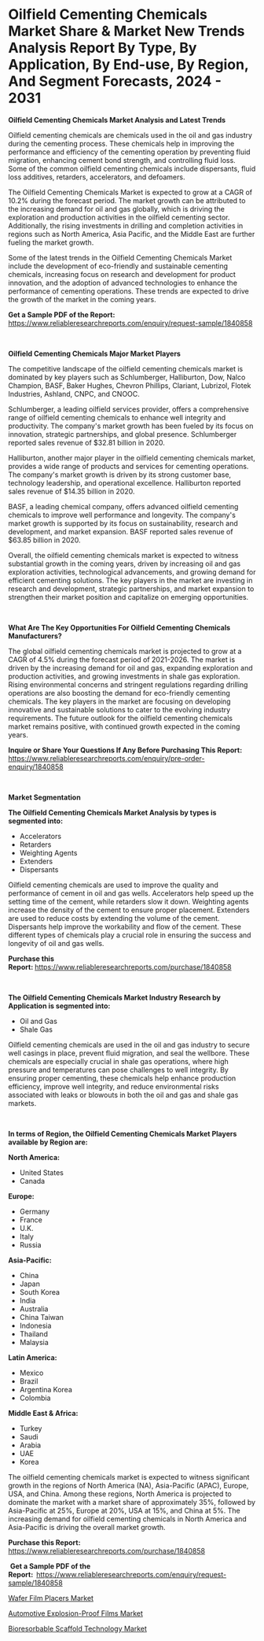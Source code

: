 <p><h1>Oilfield Cementing Chemicals Market Share & Market New Trends Analysis Report By Type, By Application, By End-use, By Region, And Segment Forecasts, 2024 - 2031</h1></p><p><strong>Oilfield Cementing Chemicals Market Analysis and Latest Trends</strong></p>
<p><p>Oilfield cementing chemicals are chemicals used in the oil and gas industry during the cementing process. These chemicals help in improving the performance and efficiency of the cementing operation by preventing fluid migration, enhancing cement bond strength, and controlling fluid loss. Some of the common oilfield cementing chemicals include dispersants, fluid loss additives, retarders, accelerators, and defoamers.</p><p>The Oilfield Cementing Chemicals Market is expected to grow at a CAGR of 10.2% during the forecast period. The market growth can be attributed to the increasing demand for oil and gas globally, which is driving the exploration and production activities in the oilfield cementing sector. Additionally, the rising investments in drilling and completion activities in regions such as North America, Asia Pacific, and the Middle East are further fueling the market growth.</p><p>Some of the latest trends in the Oilfield Cementing Chemicals Market include the development of eco-friendly and sustainable cementing chemicals, increasing focus on research and development for product innovation, and the adoption of advanced technologies to enhance the performance of cementing operations. These trends are expected to drive the growth of the market in the coming years.</p></p>
<p><strong>Get a Sample PDF of the Report:&nbsp;</strong> <a href="https://www.reliableresearchreports.com/enquiry/request-sample/1840858">https://www.reliableresearchreports.com/enquiry/request-sample/1840858</a></p>
<p>&nbsp;</p>
<p><strong>Oilfield Cementing Chemicals Major Market Players</strong></p>
<p><p>The competitive landscape of the oilfield cementing chemicals market is dominated by key players such as Schlumberger, Halliburton, Dow, Nalco Champion, BASF, Baker Hughes, Chevron Phillips, Clariant, Lubrizol, Flotek Industries, Ashland, CNPC, and CNOOC. </p><p>Schlumberger, a leading oilfield services provider, offers a comprehensive range of oilfield cementing chemicals to enhance well integrity and productivity. The company's market growth has been fueled by its focus on innovation, strategic partnerships, and global presence. Schlumberger reported sales revenue of $32.81 billion in 2020.</p><p>Halliburton, another major player in the oilfield cementing chemicals market, provides a wide range of products and services for cementing operations. The company's market growth is driven by its strong customer base, technology leadership, and operational excellence. Halliburton reported sales revenue of $14.35 billion in 2020.</p><p>BASF, a leading chemical company, offers advanced oilfield cementing chemicals to improve well performance and longevity. The company's market growth is supported by its focus on sustainability, research and development, and market expansion. BASF reported sales revenue of $63.85 billion in 2020.</p><p>Overall, the oilfield cementing chemicals market is expected to witness substantial growth in the coming years, driven by increasing oil and gas exploration activities, technological advancements, and growing demand for efficient cementing solutions. The key players in the market are investing in research and development, strategic partnerships, and market expansion to strengthen their market position and capitalize on emerging opportunities.</p></p>
<p>&nbsp;</p>
<p><strong>What Are The Key Opportunities For Oilfield Cementing Chemicals Manufacturers?</strong></p>
<p><p>The global oilfield cementing chemicals market is projected to grow at a CAGR of 4.5% during the forecast period of 2021-2026. The market is driven by the increasing demand for oil and gas, expanding exploration and production activities, and growing investments in shale gas exploration. Rising environmental concerns and stringent regulations regarding drilling operations are also boosting the demand for eco-friendly cementing chemicals. The key players in the market are focusing on developing innovative and sustainable solutions to cater to the evolving industry requirements. The future outlook for the oilfield cementing chemicals market remains positive, with continued growth expected in the coming years.</p></p>
<p><strong>Inquire or Share Your Questions If Any Before Purchasing This Report:</strong> <a href="https://www.reliableresearchreports.com/enquiry/pre-order-enquiry/1840858">https://www.reliableresearchreports.com/enquiry/pre-order-enquiry/1840858</a></p>
<p>&nbsp;</p>
<p><strong>Market Segmentation</strong></p>
<p><strong>The Oilfield Cementing Chemicals Market Analysis by types is segmented into:</strong></p>
<p><ul><li>Accelerators</li><li>Retarders</li><li>Weighting Agents</li><li>Extenders</li><li>Dispersants</li></ul></p>
<p><p>Oilfield cementing chemicals are used to improve the quality and performance of cement in oil and gas wells. Accelerators help speed up the setting time of the cement, while retarders slow it down. Weighting agents increase the density of the cement to ensure proper placement. Extenders are used to reduce costs by extending the volume of the cement. Dispersants help improve the workability and flow of the cement. These different types of chemicals play a crucial role in ensuring the success and longevity of oil and gas wells.</p></p>
<p><strong>Purchase this Report:&nbsp;</strong><a href="https://www.reliableresearchreports.com/purchase/1840858">https://www.reliableresearchreports.com/purchase/1840858</a></p>
<p>&nbsp;</p>
<p><strong>The Oilfield Cementing Chemicals Market Industry Research by Application is segmented into:</strong></p>
<p><ul><li>Oil and Gas</li><li>Shale Gas</li></ul></p>
<p><p>Oilfield cementing chemicals are used in the oil and gas industry to secure well casings in place, prevent fluid migration, and seal the wellbore. These chemicals are especially crucial in shale gas operations, where high pressure and temperatures can pose challenges to well integrity. By ensuring proper cementing, these chemicals help enhance production efficiency, improve well integrity, and reduce environmental risks associated with leaks or blowouts in both the oil and gas and shale gas markets.</p></p>
<p>&nbsp;</p>
<p><strong>In terms of Region, the Oilfield Cementing Chemicals Market Players available by Region are:</strong></p>
<p>
    <p> <strong> North America: </strong>
        <ul>
            <li>United States</li>
            <li>Canada</li>
        </ul>
        </p> 
    <p> <strong> Europe: </strong>
        <ul>
            <li>Germany</li>
            <li>France</li>
            <li>U.K.</li>
            <li>Italy</li>
            <li>Russia</li>
        </ul>
        </p> 
    <p> <strong> Asia-Pacific: </strong>
        <ul>
            <li>China</li>
            <li>Japan</li>
            <li>South Korea</li>
            <li>India</li>
            <li>Australia</li>
            <li>China Taiwan</li>
            <li>Indonesia</li>
            <li>Thailand</li>
            <li>Malaysia</li>
        </ul>
        </p> 
    <p> <strong> Latin America: </strong>
        <ul>
            <li>Mexico</li>
            <li>Brazil</li>
            <li>Argentina Korea</li>
            <li>Colombia</li>
        </ul>
        </p> 
    <p> <strong> Middle East & Africa: </strong>
        <ul>
            <li>Turkey</li>
            <li>Saudi</li>
            <li>Arabia</li>
            <li>UAE</li>
            <li>Korea</li>
        </ul>
    </p>
    </p>
<p><p>The oilfield cementing chemicals market is expected to witness significant growth in the regions of North America (NA), Asia-Pacific (APAC), Europe, USA, and China. Among these regions, North America is projected to dominate the market with a market share of approximately 35%, followed by Asia-Pacific at 25%, Europe at 20%, USA at 15%, and China at 5%. The increasing demand for oilfield cementing chemicals in North America and Asia-Pacific is driving the overall market growth.</p></p>
<p><strong>Purchase this Report: </strong><a href="https://www.reliableresearchreports.com/purchase/1840858">https://www.reliableresearchreports.com/purchase/1840858</a></p>
<p>&nbsp;<strong>Get a Sample PDF of the Report:&nbsp;&nbsp;</strong><a href="https://www.reliableresearchreports.com/enquiry/request-sample/1840858">https://www.reliableresearchreports.com/enquiry/request-sample/1840858</a></p>
<p><strong></strong></p>
<p><p><a href="https://view.publitas.com/reportprime-1/wafer-film-placers-market-share-market-new-trends-analysis-report-by-type-by-application-by-end-use-by-region-and-segment-forecasts-2024-2031/">Wafer Film Placers Market</a></p><p><a href="https://view.publitas.com/reportprime-1/automotive-explosion-proof-films-market-size-focuses-on-market-dynamics-in-depth-analysis-and-future-projections-of-its-market-forecasted-for-period-from-2024-to-2031/">Automotive Explosion-Proof Films Market</a></p><p><a href="https://view.publitas.com/reportprime-1/bioresorbable-scaffold-technology-market-research-report-the-key-to-successful-business-strategy-forecasted-for-period-from-2024-2031/">Bioresorbable Scaffold Technology Market</a></p></p>